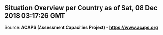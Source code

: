 ## Situation Overview per Country as of Sat, 08 Dec 2018 03:17:26 GMT

Source: **ACAPS (Assessment Capacities Project) - https://www.acaps.org**